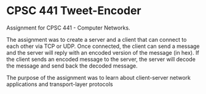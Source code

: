 # CPSC 441 Tweet-Encoder
Assignment for CPSC 441 - Computer Networks.

The assignment was to create a server and a client that can connect to each other via TCP or UDP. Once connected, the client can send a message and the server will reply with an encoded version of the message (in hex). If the client sends an encoded message to the server, the server will decode the message and send back the decoded message.

The purpose of the assignment was to learn about client-server network applications and transport-layer protocols
